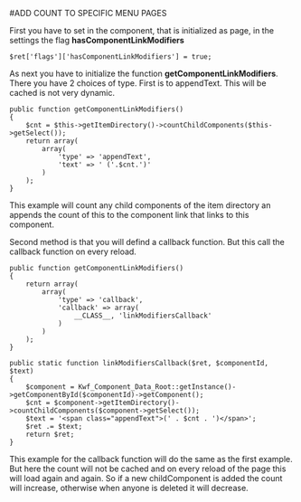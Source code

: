#ADD COUNT TO SPECIFIC MENU PAGES

First you have to set in the component, that is initialized as page, 
in the settings the flag **hasComponentLinkModifiers**

    $ret['flags']['hasComponentLinkModifiers'] = true;
    
As next you have to initialize the function **getComponentLinkModifiers**. 
There you have 2 choices of type. First is to appendText. This will be cached is not very dynamic.

    public function getComponentLinkModifiers()
    {
        $cnt = $this->getItemDirectory()->countChildComponents($this->getSelect());
        return array(
            array(
                'type' => 'appendText',
                'text' => ' ('.$cnt.')'
            )
        );
    }
    
This example will count any child components of the item directory an appends the count of this to the component link that 
links to this component.

Second method is that you will defind a callback function. But this call the callback function on every reload.

    public function getComponentLinkModifiers()
    {
        return array(
            array(
                'type' => 'callback',
                'callback' => array(
                    __CLASS__, 'linkModifiersCallback'
                )
            )
        );
    }
     
    public static function linkModifiersCallback($ret, $componentId, $text)
    {
        $component = Kwf_Component_Data_Root::getInstance()->getComponentById($componentId)->getComponent();
        $cnt = $component->getItemDirectory()->countChildComponents($component->getSelect());
        $text = '<span class="appendText">(' . $cnt . ')</span>';
        $ret .= $text;
        return $ret;
    }
    
    
This example for the callback function will do the same as the first example. 
But here the count will not be cached and on every reload of the page this will load again and again. 
So if a new childComponent is added the count will increase, otherwise when anyone is deleted it will decrease.
